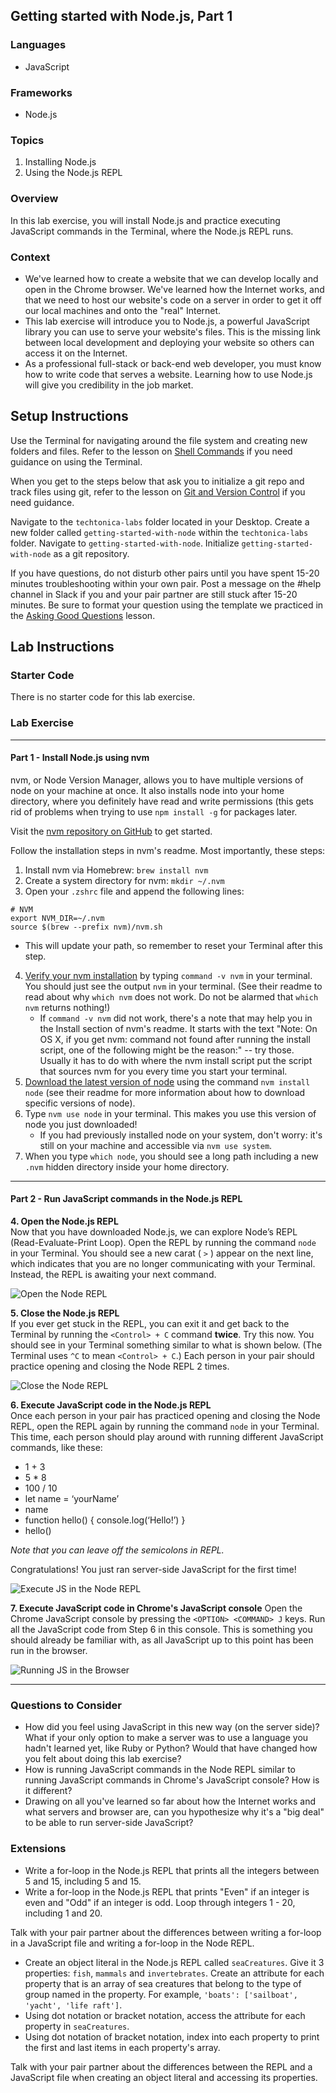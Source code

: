 ## Getting started with Node.js, Part 1

### Languages

- JavaScript

### Frameworks

- Node.js

### Topics

1. Installing Node.js
2. Using the Node.js REPL

### Overview

In this lab exercise, you will install Node.js and practice executing JavaScript commands in the Terminal, where the Node.js REPL runs.

### Context

- We've learned how to create a website that we can develop locally and open in the Chrome browser. We've learned how the Internet works, and that we need to host our website's code on a server in order to get it off our local machines and onto the "real" Internet.
- This lab exercise will introduce you to Node.js, a powerful JavaScript library you can use to serve your website's files. This is the missing link between local development and deploying your website so others can access it on the Internet.
- As a professional full-stack or back-end web developer, you must know how to write code that serves a website. Learning how to use Node.js will give you credibility in the job market.

## Setup Instructions

Use the Terminal for navigating around the file system and creating new folders and files. Refer to the lesson on [Shell Commands](https://docs.google.com/presentation/d/1LuOLcpSAtNQlbULx9nWgXJNhgWQlfQ4nzLWQ0DuuPQk/edit?usp=sharing) if you need guidance on using the Terminal.

When you get to the steps below that ask you to initialize a git repo and track files using git, refer to the lesson on [Git and Version Control](https://docs.google.com/presentation/d/1znMOomkIkAkFKIz2e6t5tLpyzObKqOwfd90fsixSiec/edit?usp=sharing) if you need guidance.

Navigate to the `techtonica-labs` folder located in your Desktop.
Create a new folder called `getting-started-with-node` within the `techtonica-labs` folder.
Navigate to `getting-started-with-node`.
Initialize `getting-started-with-node` as a git repository.

If you have questions, do not disturb other pairs until you have spent 15-20 minutes troubleshooting within your own pair. Post a message on the #help channel in Slack if you and your pair partner are still stuck after 15-20 minutes. Be sure to format your question using the template we practiced in the [Asking Good Questions](https://docs.google.com/presentation/d/1O45nkq2bZX4ZDenmmA1lJ3iTvI80RXiPuOX2w__6Ykw/edit?usp=sharing) lesson.

## Lab Instructions

### Starter Code

There is no starter code for this lab exercise.

### Lab Exercise

---

#### Part 1 - Install Node.js using nvm

nvm, or Node Version Manager, allows you to have multiple versions of node on your machine at once. It also installs node into your home directory, where you definitely have read and write permissions (this gets rid of problems when trying to use `npm install -g` for packages later.

Visit the [nvm repository on GitHub](https://github.com/creationix/nvm) to get started.

Follow the installation steps in nvm's readme. Most importantly, these steps: 

1. Install nvm via Homebrew: `brew install nvm`
2. Create a system directory for nvm: `mkdir ~/.nvm`
3. Open your `.zshrc` file and append the following lines:

```
# NVM
export NVM_DIR=~/.nvm
source $(brew --prefix nvm)/nvm.sh
```

- This will update your path, so remember to reset your Terminal after this step.

4. [Verify your nvm installation](https://github.com/creationix/nvm#verify-installation) by typing `command -v nvm` in your terminal. You should just see the output `nvm` in your terminal. (See their readme to read about why `which nvm` does not work. Do not be alarmed that `which nvm` returns nothing!)
   - If `command -v nvm` did not work, there's a note that may help you in the Install section of nvm's readme. It starts with the text "Note: On OS X, if you get nvm: command not found after running the install script, one of the following might be the reason:" -- try those. Usually it has to do with where the nvm install script put the script that sources nvm for you every time you start your terminal.
5. [Download the latest version of node](https://github.com/creationix/nvm#usage) using the command `nvm install node` (see their readme for more information about how to download specific versions of node).
6. Type `nvm use node` in your terminal. This makes you use this version of node you just downloaded!
   - If you had previously installed node on your system, don't worry: it's still on your machine and accessible via `nvm use system`.
7. When you type `which node`, you should see a long path including a new `.nvm` hidden directory inside your home directory.

---

#### Part 2 - Run JavaScript commands in the Node.js REPL

**4. Open the Node.js REPL**  
Now that you have downloaded Node.js, we can explore Node’s REPL (Read-Evaluate-Print Loop). Open the REPL by running the command `node` in your Terminal. You should see a new carat ( `>` ) appear on the next line, which indicates that you are no longer communicating with your Terminal. Instead, the REPL is awaiting your next command.

![Open the Node REPL](/node-js/images/node.jpg?raw=true)

**5. Close the Node.js REPL**  
If you ever get stuck in the REPL, you can exit it and get back to the Terminal by running the `<Control> + C` command **twice**. Try this now. You should see in your Terminal something similar to what is shown below. (The Terminal uses `^C` to mean `<Control> + C`.) Each person in your pair should practice opening and closing the Node REPL 2 times.

![Close the Node REPL](/node-js/images/control-c.jpg?raw=true)

**6. Execute JavaScript code in the Node.js REPL**  
Once each person in your pair has practiced opening and closing the Node REPL, open the REPL again by running the command `node` in your Terminal. This time, each person should play around with running different JavaScript commands, like these:

- 1 + 3
- 5 \* 8
- 100 / 10
- let name = ‘yourName’
- name
- function hello() { console.log(‘Hello!’) }
- hello()

_Note that you can leave off the semicolons in REPL._

Congratulations! You just ran server-side JavaScript for the first time!

![Execute JS in the Node REPL](/node-js/images/node-repl.jpg?raw=true)

**7. Execute JavaScript code in Chrome's JavaScript console**
Open the Chrome JavaScript console by pressing the `<OPTION> <COMMAND> J` keys. Run all the JavaScript code from Step 6 in this console. This is something you should already be familiar with, as all JavaScript up to this point has been run in the browser.

![Running JS in the Browser](/node-js/images/js-in-browser.jpg?raw=true)

---

### Questions to Consider

- How did you feel using JavaScript in this new way (on the server side)? What if your only option to make a server was to use a language you hadn't learned yet, like Ruby or Python? Would that have changed how you felt about doing this lab exercise?
- How is running JavaScript commands in the Node REPL similar to running JavaScript commands in Chrome's JavaScript console? How is it different?
- Drawing on all you've learned so far about how the Internet works and what servers and browser are, can you hypothesize why it's a "big deal" to be able to run server-side JavaScript?

### Extensions

- Write a for-loop in the Node.js REPL that prints all the integers between 5 and 15, including 5 and 15.
- Write a for-loop in the Node.js REPL that prints "Even" if an integer is even and "Odd" if an integer is odd. Loop through integers 1 - 20, including 1 and 20.

Talk with your pair partner about the differences between writing a for-loop in a JavaScript file and writing a for-loop in the Node REPL.

- Create an object literal in the Node.js REPL called `seaCreatures`. Give it 3 properties: `fish`, `mammals` and `invertebrates`. Create an attribute for each property that is an array of sea creatures that belong to the type of group named in the property. For example, `'boats': ['sailboat', 'yacht', 'life raft']`.
- Using dot notation or bracket notation, access the attribute for each property in `seaCreatures`.
- Using dot notation of bracket notation, index into each property to print the first and last items in each property's array.

Talk with your pair partner about the differences between the REPL and a JavaScript file when creating an object literal and accessing its properties.
